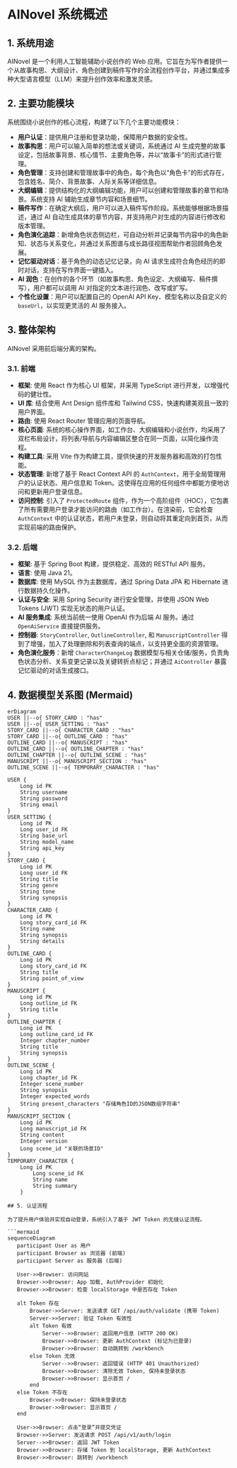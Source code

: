# AINovel 系统概述

## 1. 系统用途

AINovel 是一个利用人工智能辅助小说创作的 Web 应用。它旨在为写作者提供一个从故事构思、大纲设计、角色创建到稿件写作的全流程创作平台，并通过集成多种大型语言模型（LLM）来提升创作效率和激发灵感。

## 2. 主要功能模块

系统围绕小说创作的核心流程，构建了以下几个主要功能模块：

*   **用户认证**：提供用户注册和登录功能，保障用户数据的安全性。
*   **故事构思**：用户可以输入简单的想法或关键词，系统通过 AI 生成完整的故事设定，包括故事背景、核心情节、主要角色等，并以“故事卡”的形式进行管理。
*   **角色管理**：支持创建和管理故事中的角色，每个角色以“角色卡”的形式存在，包含姓名、简介、背景故事、人际关系等详细信息。
*   **大纲编辑**：提供结构化的大纲编辑功能，用户可以创建和管理故事的章节和场景。系统支持 AI 辅助生成章节内容和场景细节。
*   **稿件写作**：在确定大纲后，用户可以进入稿件写作阶段。系统能够根据场景描述，通过 AI 自动生成具体的章节内容，并支持用户对生成的内容进行修改和版本管理。
*   **角色演化追踪**：新增角色状态侧边栏，可自动分析并记录每节内容中的角色新知、状态与关系变化，并通过关系图谱与成长路径视图帮助作者回顾角色发展。
*   **记忆驱动对话**：基于角色的动态记忆记录，向 AI 请求生成符合角色经历的即时对话，支持在写作界面一键插入。
*   **AI 润色**：在创作的各个环节（如故事构思、角色设定、大纲编写、稿件撰写），用户都可以调用 AI 对指定的文本进行润色、改写或扩写。
*   **个性化设置**：用户可以配置自己的 OpenAI API Key、模型名称以及自定义的 `baseUrl`，以实现更灵活的 AI 服务接入。

## 3. 整体架构

AINovel 采用前后端分离的架构。

### 3.1. 前端

*   **框架**: 使用 React 作为核心 UI 框架，并采用 TypeScript 进行开发，以增强代码的健壮性。
*   **UI 库**: 结合使用 Ant Design 组件库和 Tailwind CSS，快速构建美观且一致的用户界面。
*   **路由**: 使用 React Router 管理应用的页面导航。
*   **核心页面**: 系统的核心操作界面，如工作台、大纲编辑和小说创作，均采用了双栏布局设计，将列表/导航与内容编辑区整合在同一页面，以简化操作流程。
*   **构建工具**: 采用 Vite 作为构建工具，提供快速的开发服务器和高效的打包性能。
*   **状态管理**: 新增了基于 React Context API 的 `AuthContext`，用于全局管理用户的认证状态、用户信息和 Token。这使得在应用的任何组件中都能方便地访问和更新用户登录信息。
*   **访问控制**: 引入了 `ProtectedRoute` 组件，作为一个高阶组件（HOC），它包裹了所有需要用户登录才能访问的路由（如工作台）。在渲染前，它会检查 `AuthContext` 中的认证状态，若用户未登录，则自动将其重定向到首页，从而实现前端的路由保护。

### 3.2. 后端

*   **框架**: 基于 Spring Boot 构建，提供稳定、高效的 RESTful API 服务。
*   **语言**: 使用 Java 21。
*   **数据库**: 使用 MySQL 作为主数据库，通过 Spring Data JPA 和 Hibernate 进行数据持久化操作。
*   **认证与安全**: 采用 Spring Security 进行安全管理，并使用 JSON Web Tokens (JWT) 实现无状态的用户认证。
*   **AI 服务集成**: 系统当前统一使用 OpenAI 作为后端 AI 服务。通过 `OpenAiService` 直接提供服务。
*   **控制器**: `StoryController`, `OutlineController`, 和 `ManuscriptController` 得到了增强，加入了处理删除和列表查询的端点，以支持更全面的资源管理。
*   **角色演化服务**：新增 `CharacterChangeLog` 数据模型与相关仓储/服务，负责角色状态分析、关系变更记录以及关键转折点标记；并通过 `AiController` 暴露记忆驱动的对话生成接口。

## 4. 数据模型关系图 (Mermaid)

```mermaid
erDiagram
USER ||--o{ STORY_CARD : "has"
USER ||--o{ USER_SETTING : "has"
STORY_CARD ||--o{ CHARACTER_CARD : "has"
STORY_CARD ||--o{ OUTLINE_CARD : "has"
OUTLINE_CARD ||--o{ MANUSCRIPT : "has"
OUTLINE_CARD ||--o{ OUTLINE_CHAPTER : "has"
OUTLINE_CHAPTER ||--o{ OUTLINE_SCENE : "has"
MANUSCRIPT ||--o{ MANUSCRIPT_SECTION : "has"
OUTLINE_SCENE ||--o{ TEMPORARY_CHARACTER : "has"

USER {
    Long id PK
    String username
    String password
    String email
}
USER_SETTING {
    Long id PK
    Long user_id FK
    String base_url
    String model_name
    String api_key
}
STORY_CARD {
    Long id PK
    Long user_id FK
    String title
    String genre
    String tone
    String synopsis
}
CHARACTER_CARD {
    Long id PK
    Long story_card_id FK
    String name
    String synopsis
    String details
}
OUTLINE_CARD {
    Long id PK
    Long story_card_id FK
    String title
    String point_of_view
}
MANUSCRIPT {
    Long id PK
    Long outline_id FK
    String title
}
OUTLINE_CHAPTER {
    Long id PK
    Long outline_card_id FK
    Integer chapter_number
    String title
    String synopsis
}
OUTLINE_SCENE {
    Long id PK
    Long chapter_id FK
    Integer scene_number
    String synopsis
    Integer expected_words
    String present_characters "存储角色ID的JSON数组字符串"
}
MANUSCRIPT_SECTION {
    Long id PK
    Long manuscript_id FK
    String content
    Integer version
    Long scene_id "关联的场景ID"
}
TEMPORARY_CHARACTER {
    Long id PK
        Long scene_id FK
        String name
        String summary
    }

## 5. 认证流程

为了提升用户体验并实现自动登录，系统引入了基于 JWT Token 的无缝认证流程。

```mermaid
sequenceDiagram
   participant User as 用户
   participant Browser as 浏览器 (前端)
   participant Server as 服务器 (后端)

   User->>Browser: 访问网站
   Browser->>Browser: App 加载, AuthProvider 初始化
   Browser->>Browser: 检查 localStorage 中是否存在 Token
   
   alt Token 存在
       Browser->>Server: 发送请求 GET /api/auth/validate (携带 Token)
       Server->>Server: 验证 Token 有效性
       alt Token 有效
           Server-->>Browser: 返回用户信息 (HTTP 200 OK)
           Browser->>Browser: 更新 AuthContext (标记为已登录)
           Browser->>Browser: 自动跳转到 /workbench
       else Token 无效
           Server-->>Browser: 返回错误 (HTTP 401 Unauthorized)
           Browser->>Browser: 清除无效 Token, 保持未登录状态
           Browser->>Browser: 显示首页 /
       end
   else Token 不存在
       Browser->>Browser: 保持未登录状态
       Browser->>Browser: 显示首页 /
   end

   User->>Browser: 点击“登录”并提交凭证
   Browser->>Server: 发送请求 POST /api/v1/auth/login
   Server-->>Browser: 返回 JWT Token
   Browser->>Browser: 存储 Token 到 localStorage, 更新 AuthContext
   Browser->>Browser: 跳转到 /workbench
```


